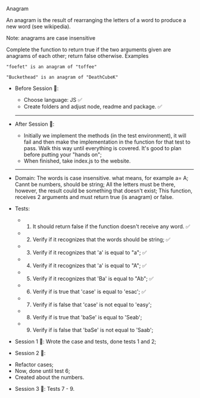 Anagram

An anagram is the result of rearranging the letters of a word to produce a new word (see wikipedia).

Note: anagrams are case insensitive

Complete the function to return true if the two arguments given are anagrams of each other; return false otherwise.
Examples

    "foefet" is an anagram of "toffee"

    "Buckethead" is an anagram of "DeathCubeK"


* Before Session 🍅:
    - Choose language: JS ✅
    - Create folders and adjust node, readme and package. ✅

    -----
* After Session 🍅:
    - Initially we implement the methods (in the test environment), it will fail and then make the implementation in the function for that test to pass. Walk this way until everything is covered. It's good to plan before putting your "hands on";
    - When finished, take index.js to the website.

    -----
* Domain:
The words is case insensitive. what means, for example a= A;
Cannt be numbers, should be string;
All the letters must be there, however, the result could be something that doesn't exist;
This function, receives 2 arguments and must return true (is anagram) or false.



* Tests:
    - 1. It should return false if the function doesn't receive any word. ✅
    - 2. Verify if it recognizes that the words should be string; ✅
    - 3. Verify if it recognizes that 'a' is equal to "a"; ✅
    - 4. Verify if it recognizes that 'a' is equal to "A"; ✅
    - 5. Verify if it recognizes that 'Ba' is equal to "Ab"; ✅
    - 6. Verify if is true that 'case' is equal to 'esac'; ✅
    - 7. Verify if is false that 'case' is not equal to 'easy';
    - 8. Verify if is true that 'baSe' is equal to 'Seab';
    - 9. Verify if is false that 'baSe' is not equal to 'Saab';


* Session 1 🍅:
Wrote the case and tests, done tests 1 and 2;

* Session 2 🍅:
- Refactor cases;
- Now, done until test 6;
- Created about the numbers.

* Session 3 🍅:
Tests 7 - 9.
